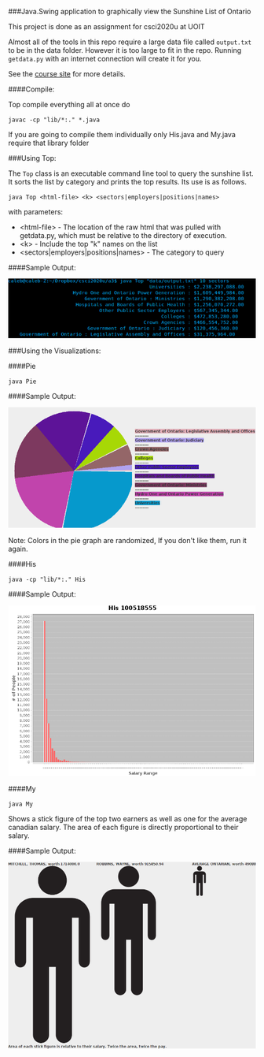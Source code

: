 ###Java.Swing application to graphically view the Sunshine List of Ontario

This project is done as an assignment for csci2020u at UOIT

Almost all of the tools in this repo require a large data file called `output.txt` to be in the data folder. However it is too large to fit in the repo. Running `getdata.py` with an internet connection will create it for you.

See the [course site](http://leda.science.uoit.ca/teaching/sysdev/assignments/assignment3) for more details.

####Compile:

Top compile everything all at once do

```
javac -cp "lib/*:." *.java
```
If you are going to compile them individually only His.java and My.java require that library folder

###Using Top:

The `Top` class is an executable command line tool to query the sunshine list. It sorts the list by category and prints the top results. Its use is as follows.

```
java Top <html-file> <k> <sectors|employers|positions|names>
```

with parameters:

* &lt;html-file&gt; - The location of the raw html that was pulled with getdata.py, which must be relative to the directory of execution.
* &lt;k&gt; - Include the top "k" names on the list
* &lt;sectors|employers|positions|names&gt; - The category to query


####Sample Output:

![Sample Command Line Use](data/sampleOutput-Top.png)

###Using the Visualizations:

####Pie

```
java Pie
```

####Sample Output:

![Pie graph of sectors](data/pie.png)

Note: Colors in the pie graph are randomized, If you don't like them, run it again.

####His

```
java -cp "lib/*:." His
```

####Sample Output:

![Histogram of Salary Ranges](data/his.png)

####My

```
java My
```
Shows a stick figure of the top two earners as well as one for the average canadian salary. The area of each figure is directly proportional to their salary.

####Sample Output:

![My Visualization](data/my.png)

